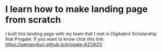 # I learn how to make landing page from scratch

I built this landing page with my team that I met in Digitalent Scholarship feat Progate. If you want to know click this link:
https://aamasykuri.github.io/progate-A21/A21/
